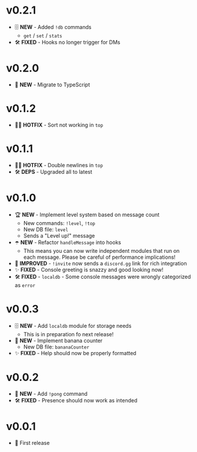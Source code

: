 # v0.2.1
- 🗄️ **NEW** - Added `!db` commands
  - `get` / `set` / `stats`
- 🛠️ **FIXED** - Hooks no longer trigger for DMs

# v0.2.0
- 🚀 **NEW** - Migrate to TypeScript

# v0.1.2
- 👨‍🚒 **HOTFIX** - Sort not working in `top`

# v0.1.1
- 👨‍🚒 **HOTFIX** - Double newlines in `top`
- 🛠️ **DEPS** - Upgraded all to latest

# v0.1.0
- 🏆 **NEW** - Implement level system based on message count
  - New commands: `!level`, `!top`
  - New DB file: `level`
  - Sends a "Level up!" message
- ☂️ **NEW** - Refactor `handleMessage` into hooks
  - This means you can now write independent modules that run on each message. Please be careful of performance implications!
- 🔗 **IMPROVED** - `!invite` now sends a `discord.gg` link for rich integration
- ✨ **FIXED** - Console greeting is snazzy and good looking now!
- 🛠️ **FIXED** - `localdb` - Some console messages were wrongly categorized as `error`

# v0.0.3
- 🗄️ **NEW** - Add `localdb` module for storage needs
  - This is in preparation fo next release!
- 🍌 **NEW** - Implement banana counter
  - New DB file: `bananaCounter`
- ✨ **FIXED** - Help should now be properly formatted

# v0.0.2
- 🏓 **NEW** - Add `!pong` command
- 🛠️ **FIXED** - Presence should now work as intended

# v0.0.1
- 🎉 First release